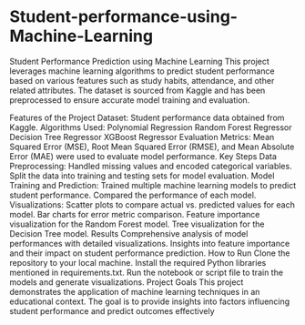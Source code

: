 # Student-performance-using-Machine-Learning
Student Performance Prediction using Machine Learning
This project leverages machine learning algorithms to predict student performance based on various features such as study habits, attendance, and other related attributes. The dataset is sourced from Kaggle and has been preprocessed to ensure accurate model training and evaluation.

Features of the Project
Dataset: Student performance data obtained from Kaggle.
Algorithms Used:
Polynomial Regression
Random Forest Regressor
Decision Tree Regressor
XGBoost Regressor
Evaluation Metrics: Mean Squared Error (MSE), Root Mean Squared Error (RMSE), and Mean Absolute Error (MAE) were used to evaluate model performance.
Key Steps
Data Preprocessing:
Handled missing values and encoded categorical variables.
Split the data into training and testing sets for model evaluation.
Model Training and Prediction:
Trained multiple machine learning models to predict student performance.
Compared the performance of each model.
Visualizations:
Scatter plots to compare actual vs. predicted values for each model.
Bar charts for error metric comparison.
Feature importance visualization for the Random Forest model.
Tree visualization for the Decision Tree model.
Results
Comprehensive analysis of model performances with detailed visualizations.
Insights into feature importance and their impact on student performance prediction.
How to Run
Clone the repository to your local machine.
Install the required Python libraries mentioned in requirements.txt.
Run the notebook or script file to train the models and generate visualizations.
Project Goals
This project demonstrates the application of machine learning techniques in an educational context. The goal is to provide insights into factors influencing student performance and predict outcomes effectively
